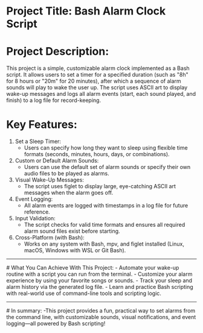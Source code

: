 # Project Title: Bash Alarm Clock Script
# Project Description:
This project is a simple, customizable alarm clock implemented as a Bash script. It allows users to set a timer for a specified duration (such as "8h" for 8 hours or "20m" for 20 minutes), after which a sequence of alarm sounds will play to wake the user up. The script uses ASCII art to display wake-up messages and logs all alarm events (start, each sound played, and finish) to a log file for record-keeping.
# Key Features:
1. Set a Sleep Timer:
    - Users can specify how long they want to sleep using flexible time formats (seconds, minutes, hours, days, or combinations).
2. Custom or Default Alarm Sounds:
    - Users can use the default set of alarm sounds or specify their own audio files to be played as alarms.
3. Visual Wake-Up Messages:
    - The script uses figlet to display large, eye-catching ASCII art messages when the alarm goes off.
4. Event Logging:
    - All alarm events are logged with timestamps in a log file for future reference.
5. Input Validation:
    - The script checks for valid time formats and ensures all required alarm sound files exist before starting.
6. Cross-Platform (with Bash):
    - Works on any system with Bash, mpv, and figlet installed (Linux, macOS, Windows with WSL or Git Bash).
<hr>
# What You Can Achieve With This Project:
  - Automate your wake-up routine with a script you can run from the terminal.
  - Customize your alarm experience by using your favorite songs or sounds.
  - Track your sleep and alarm history via the generated log file.
  - Learn and practice Bash scripting with real-world use of command-line tools and scripting logic.
<hr>
# In summary:
  -This project provides a fun, practical way to set alarms from the command line, with customizable sounds, visual notifications, and event logging—all powered by Bash scripting!

